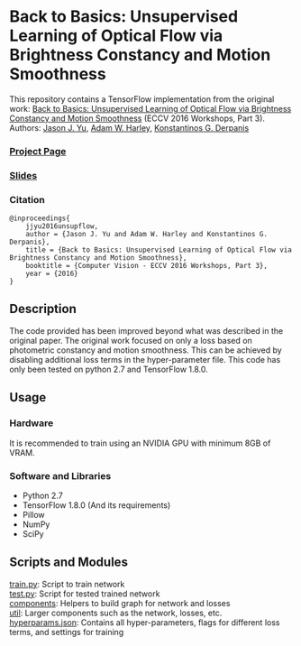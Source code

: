 # Back to Basics: Unsupervised Learning of Optical Flow via Brightness Constancy and Motion Smoothness
This repository contains a TensorFlow implementation from the original work: [Back to Basics: Unsupervised Learning of Optical Flow via Brightness Constancy and Motion Smoothness](https://arxiv.org/abs/1608.05842) (ECCV 2016 Workshops, Part 3).
Authors: [Jason J. Yu](http://scs.ryerson.ca/~jjyu/), [Adam W. Harley](https://www.cs.cmu.edu/~aharley/), [Konstantinos G. Derpanis](http://www.scs.ryerson.ca/~kosta/)

### [Project Page](http://scs.ryerson.ca/~jjyu/projects/unsupervised/optical/flow/machine/learning/2016/08/30/Unsup-flow.html)
### [Slides](https://drive.google.com/file/d/0Bz1dfcnrpXM-T1BjU1dhV29wQXM/view)
### Citation
	@inproceedings{
	    jjyu2016unsupflow,
	    author = {Jason J. Yu and Adam W. Harley and Konstantinos G. Derpanis},
	    title = {Back to Basics: Unsupervised Learning of Optical Flow via Brightness Constancy and Motion Smoothness},
	    booktitle = {Computer Vision - ECCV 2016 Workshops, Part 3},
	    year = {2016}
	}

## Description
The code provided has been improved beyond what was described in the original paper. The original work focused on only a loss based on photometric constancy and motion smoothness. This can be achieved by disabling additional loss terms in the hyper-parameter file. This code has only been tested on python 2.7 and TensorFlow 1.8.0.
## Usage
### Hardware
It is recommended to train using an NVIDIA GPU with minimum 8GB of VRAM.
### Software and Libraries
- Python 2.7
- TensorFlow 1.8.0 (And its requirements)
- Pillow
- NumPy
- SciPy

## Scripts and Modules
[train.py](src/train.py): Script to train network  
[test.py](src/test.py): Script for tested trained network  
[components](src/components): Helpers to build graph for network and losses  
[util](src/util): Larger components such as the network, losses, etc.  
[hyperparams.json](src/hyperparams.json): Contains all hyper-parameters, flags for different loss terms, and settings for training  
